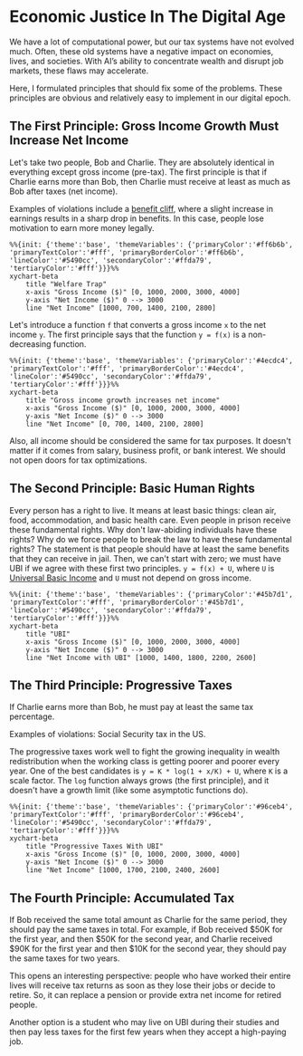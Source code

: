 # Economic Justice In The Digital Age

We have a lot of computational power, but our tax systems have not evolved much. Often, these old systems have a negative impact on economies, lives, and societies. With AI’s ability to concentrate wealth and disrupt job markets, these flaws may accelerate.

Here, I formulated principles that should fix some of the problems. These principles are obvious and relatively easy to implement in our digital epoch.

## The First Principle: Gross Income Growth Must Increase Net Income

Let's take two people, Bob and Charlie. They are absolutely identical in everything except gross income (pre-tax).
The first principle is that if Charlie earns more than Bob, then Charlie must receive at least as much as Bob after taxes (net income).

Examples of violations include a [benefit cliff](https://en.wikipedia.org/wiki/Welfare_trap), where a slight increase in earnings results in a sharp drop in benefits. In this case, people lose motivation to earn more money legally.

```mermaid
%%{init: {'theme':'base', 'themeVariables': {'primaryColor':'#ff6b6b', 'primaryTextColor':'#fff', 'primaryBorderColor':'#ff6b6b', 'lineColor':'#5490cc', 'secondaryColor':'#ffda79', 'tertiaryColor':'#fff'}}}%%
xychart-beta
    title "Welfare Trap"
    x-axis "Gross Income ($)" [0, 1000, 2000, 3000, 4000]
    y-axis "Net Income ($)" 0 --> 3000
    line "Net Income" [1000, 700, 1400, 2100, 2800]
```

Let's introduce a function `f` that converts a gross income `x` to the net income `y`.  The first principle says that the function `y = f(x)` is a non-decreasing function.

```mermaid
%%{init: {'theme':'base', 'themeVariables': {'primaryColor':'#4ecdc4', 'primaryTextColor':'#fff', 'primaryBorderColor':'#4ecdc4', 'lineColor':'#5490cc', 'secondaryColor':'#ffda79', 'tertiaryColor':'#fff'}}}%%
xychart-beta
    title "Gross income growth increases net income"
    x-axis "Gross Income ($)" [0, 1000, 2000, 3000, 4000]
    y-axis "Net Income ($)" 0 --> 3000
    line "Net Income" [0, 700, 1400, 2100, 2800]
```

Also, all income should be considered the same for tax purposes. It doesn't matter if it comes from salary, business profit, or bank interest. We should not open doors for tax optimizations.

## The Second Principle: Basic Human Rights

Every person has a right to live. It means at least basic things: clean air, food, accommodation, and basic health care. Even people in prison receive these fundamental rights. Why don't law-abiding individuals have these rights? Why do we force people to break the law to have these fundamental rights? The statement is that people should have at least the same benefits that they can receive in jail. Then, we can't start with zero; we must have UBI if we agree with these first two principles. `y = f(x) + U`, where `U` is [Universal Basic Income](https://en.wikipedia.org/wiki/Universal_basic_income) and `U` must not depend on gross income.

```mermaid
%%{init: {'theme':'base', 'themeVariables': {'primaryColor':'#45b7d1', 'primaryTextColor':'#fff', 'primaryBorderColor':'#45b7d1', 'lineColor':'#5490cc', 'secondaryColor':'#ffda79', 'tertiaryColor':'#fff'}}}%%
xychart-beta
    title "UBI"
    x-axis "Gross Income ($)" [0, 1000, 2000, 3000, 4000]
    y-axis "Net Income ($)" 0 --> 3000
    line "Net Income with UBI" [1000, 1400, 1800, 2200, 2600]
```

## The Third Principle: Progressive Taxes

If Charlie earns more than Bob, he must pay at least the same tax percentage.

Examples of violations: Social Security tax in the US.

The progressive taxes work well to fight the growing inequality in wealth redistribution when the working class is getting poorer and poorer every year. One of the best candidates is `y = K * log(1 + x/K) + U`, where `K` is a scale factor. The `log` function always grows (the first principle), and it doesn't have a growth limit (like some asymptotic functions do).

```mermaid
%%{init: {'theme':'base', 'themeVariables': {'primaryColor':'#96ceb4', 'primaryTextColor':'#fff', 'primaryBorderColor':'#96ceb4', 'lineColor':'#5490cc', 'secondaryColor':'#ffda79', 'tertiaryColor':'#fff'}}}%%
xychart-beta
    title "Progressive Taxes With UBI"
    x-axis "Gross Income ($)" [0, 1000, 2000, 3000, 4000]
    y-axis "Net Income ($)" 0 --> 3000
    line "Net Income" [1000, 1700, 2100, 2400, 2600]
```

## The Fourth Principle: Accumulated Tax

If Bob received the same total amount as Charlie for the same period, they should pay the same taxes in total. For example, if Bob received $50K for the first year, and then $50K for the second year, and Charlie received $90K for the first year and then $10K for the second year, they should pay the same taxes for two years.

This opens an interesting perspective: people who have worked their entire lives will receive tax returns as soon as they lose their jobs or decide to retire. So, it can replace a pension or provide extra net income for retired people.

Another option is a student who may live on UBI during their studies and then pay less taxes for the first few years when they accept a high-paying job.

